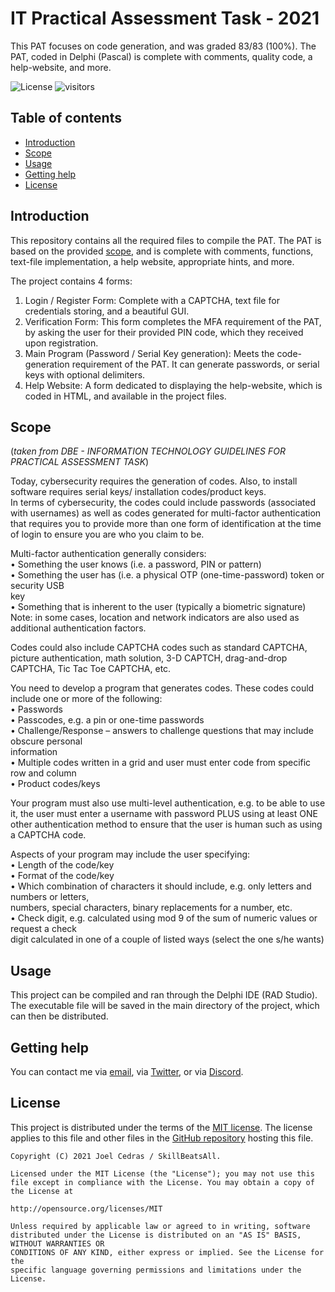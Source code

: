 ﻿IT Practical Assessment Task - 2021  
=================================================  
  
This PAT focuses on code generation, and was graded 83/83 (100%). The PAT, coded in Delphi (Pascal) is complete with comments, quality code, a help-website, and more.  
  
![License](https://img.shields.io/github/license/SkillBeatsAll/itpat-2021?color=6995db&style=for-the-badge) ![visitors](https://shields-io-visitor-counter.herokuapp.com/badge?page=SkillBeatsAll.itpat-2021&color=6995db&style=for-the-badge)  
  
  
Table of contents  
-----------------  
  
* [Introduction](#introduction)  
* [Scope](#scope)  
* [Usage](#usage)   
* [Getting help](#getting-help)  
* [License](#license)  
  
  
Introduction  
------------  
  
This repository contains all the required files to compile the PAT. The PAT is based on the provided [scope](#scope), and is complete with comments, functions, text-file implementation, a help website, appropriate hints, and more.  
  
The project contains 4 forms:  
1. Login / Register Form: Complete with a CAPTCHA, text file for credentials storing, and a beautiful GUI.  
2. Verification Form: This form completes the MFA requirement of the PAT, by asking the user for their provided PIN code, which they received upon registration.  
3. Main Program (Password / Serial Key generation): Meets the code-generation requirement of the PAT. It can generate passwords, or serial keys with optional delimiters.  
4. Help Website: A form dedicated to displaying the help-website, which is coded in HTML, and available in the project files.  
  
  
Scope  
------------  
(*taken from DBE - INFORMATION TECHNOLOGY GUIDELINES FOR PRACTICAL ASSESSMENT TASK*)  
  
Today, cybersecurity requires the generation of codes. Also, to install software requires serial keys/ installation codes/product keys.  
In terms of cybersecurity, the codes could include passwords (associated with usernames) as well as codes generated for multi-factor authentication that requires you to provide more than one form of identification at the time of login to ensure you are who you claim to be.  
  
Multi-factor authentication generally considers:  
• Something the user knows (i.e. a password, PIN or pattern)  
• Something the user has (i.e. a physical OTP (one-time-password) token or security USB  
key  
• Something that is inherent to the user (typically a biometric signature)  
Note: in some cases, location and network indicators are also used as additional authentication factors.  
  
Codes could also include CAPTCHA codes such as standard CAPTCHA, picture authentication, math solution, 3-D CAPTCH, drag-and-drop CAPTCHA, Tic Tac Toe CAPTCHA, etc.  
  
You need to develop a program that generates codes. These codes could include one or more of  the following:  
• Passwords  
• Passcodes, e.g. a pin or one-time passwords  
• Challenge/Response – answers to challenge questions that may include obscure personal  
information  
• Multiple codes written in a grid and user must enter code from specific row and column  
• Product codes/keys  
  
Your program must also use multi-level authentication, e.g. to be able to use it, the user must enter a username with password PLUS using at least ONE other authentication method to ensure that the user is human such as using a CAPTCHA code.  
  
Aspects of your program may include the user specifying:  
• Length of the code/key  
• Format of the code/key  
• Which combination of characters it should include, e.g. only letters and numbers or letters,  
numbers, special characters, binary replacements for a number, etc.  
• Check digit, e.g. calculated using mod 9 of the sum of numeric values or request a check  
digit calculated in one of a couple of listed ways (select the one s/he wants)  
  
Usage  
-----  
This project can be compiled and ran through the Delphi IDE (RAD Studio). The executable file will be saved in the main directory of the project, which can then be distributed.  
  
Getting help  
------------  
  
You can contact me via [email](mailto:joelcedras@gmail.com), via [Twitter](https://twitter.com/n0tjoel), or via [Discord](https://discordhub.com/profile/234576713005137920).
  
  
License  
-------  
  
This project is distributed under the terms of the [MIT license](https://github.com/SkillBeatsAll/itpat-2021/LICENSE). The license applies to this file and other files in the [GitHub repository](http://github.com/SkillBeatsAll/itpat-2021) hosting this file.

   ```
Copyright (C) 2021 Joel Cedras / SkillBeatsAll.

Licensed under the MIT License (the "License"); you may not use this file except in compliance with the License. You may obtain a copy of the License at

http://opensource.org/licenses/MIT

Unless required by applicable law or agreed to in writing, software distributed under the License is distributed on an "AS IS" BASIS, WITHOUT WARRANTIES OR 
CONDITIONS OF ANY KIND, either express or implied. See the License for the 
specific language governing permissions and limitations under the License.

```

